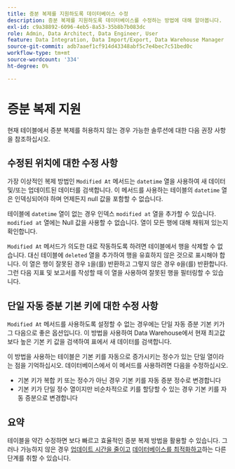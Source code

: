 ```yaml
---
title: 증분 복제를 지원하도록 데이터베이스 수정
description: 증분 복제를 지원하도록 데이터베이스를 수정하는 방법에 대해 알아봅니다.
exl-id: c9a38892-6096-4eb5-8a53-35b8b7b083dc
role: Admin, Data Architect, Data Engineer, User
feature: Data Integration, Data Import/Export, Data Warehouse Manager
source-git-commit: adb7aaef1cf914d43348abf5c7e4bec7c51bed0c
workflow-type: tm+mt
source-wordcount: '334'
ht-degree: 0%

---
```


# 증분 복제 지원

현재 테이블에서 증분 복제를 허용하지 않는 경우 가능한 솔루션에 대한 다음 권장 사항을 참조하십시오.

## 수정된 위치에 대한 수정 사항

가장 이상적인 복제 방법인 `Modified At` 메서드는 `datetime` 열을 사용하여 새 데이터 및/또는 업데이트된 데이터를 검색합니다. 이 메서드를 사용하는 테이블의 `datetime` 열은 인덱싱되어야 하며 언제든지 null 값을 포함할 수 없습니다.

테이블에 `datetime` 열이 없는 경우 인덱스 `modified at` 열을 추가할 수 있습니다. `modified at` 열에는 Null 값을 사용할 수 없습니다. 열이 모든 행에 대해 채워져 있는지 확인합니다.

`Modified At` 메서드가 의도한 대로 작동하도록 하려면 테이블에서 행을 삭제할 수 없습니다. 대신 테이블에 `deleted` 열을 추가하여 행을 유효하지 않은 것으로 표시해야 합니다. 이 열은 행이 잘못된 경우 `1`을(를) 반환하고 그렇지 않은 경우 `0`을(를) 반환합니다. 그런 다음 지표 및 보고서를 작성할 때 이 열을 사용하여 잘못된 행을 필터링할 수 있습니다.

## 단일 자동 증분 기본 키에 대한 수정 사항

`Modified At` 메서드를 사용하도록 설정할 수 없는 경우에는 단일 자동 증분 기본 키가 그 다음으로 좋은 옵션입니다. 이 방법을 사용하여 Data Warehouse에서 현재 최고값보다 높은 기본 키 값을 검색하여 표에서 새 데이터를 검색합니다.

이 방법을 사용하는 테이블은 기본 키를 자동으로 증가시키는 정수가 있는 단일 열이라는 점을 기억하십시오. 데이터베이스에서 이 메서드를 사용하려면 다음을 수정하십시오.

* 기본 키가 복합 키 또는 정수가 아닌 경우 기본 키를 자동 증분 정수로 변경합니다
* 기본 키가 단일 정수 열이지만 비순차적으로 키를 할당할 수 있는 경우 기본 키를 자동 증분으로 변경합니다

## 요약

테이블을 약간 수정하면 보다 빠르고 효율적인 증분 복제 방법을 활용할 수 있습니다. 그러나 가능하지 않은 경우 [업데이트 시간을 줄이고](../best-practices/reduce-update-cycle-time.md) [데이터베이스를 최적화하고](../best-practices/opt-db-analysis.md)하는 다른 단계를 취할 수 있습니다.
